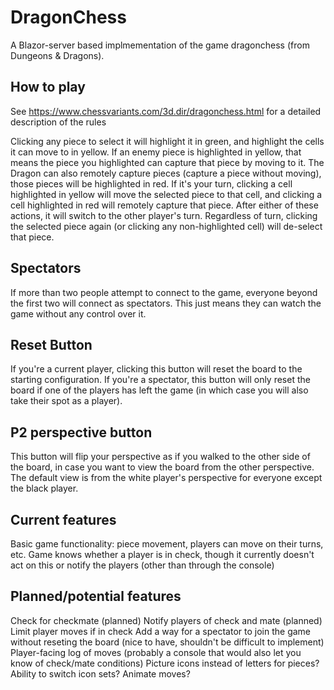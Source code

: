 # DragonChess
A Blazor-server based implmementation of the game dragonchess (from Dungeons & Dragons).

## How to play
See https://www.chessvariants.com/3d.dir/dragonchess.html for a detailed description of the rules

Clicking any piece to select it will highlight it in green, and highlight the cells it can move to in yellow. If an enemy piece is highlighted in yellow, that means the piece you highlighted can capture that piece by moving to it. The Dragon can also remotely capture pieces (capture a piece without moving), those pieces will be highlighted in red.
If it's your turn, clicking a cell highlighted in yellow will move the selected piece to that cell, and clicking a cell highlighted in red will remotely capture that piece. After either of these actions, it will switch to the other player's turn.
Regardless of turn, clicking the selected piece again (or clicking any non-highlighted cell) will de-select that piece.

## Spectators
If more than two people attempt to connect to the game, everyone beyond the first two will connect as spectators. This just means they can watch the game without any control over it.

## Reset Button
If you're a current player, clicking this button will reset the board to the starting configuration. If you're a spectator, this button will only reset the board if one of the players has left the game (in which case you will also take their spot as a player).

## P2 perspective button
This button will flip your perspective as if you walked to the other side of the board, in case you want to view the board from the other perspective. The default view is from the white player's perspective for everyone except the black player.

## Current features
Basic game functionality: piece movement, players can move on their turns, etc.
Game knows whether a player is in check, though it currently doesn't act on this or notify the players (other than through the console)

## Planned/potential features
Check for checkmate (planned)
Notify players of check and mate (planned)
Limit player moves if in check
Add a way for a spectator to join the game without reseting the board (nice to have, shouldn't be difficult to implement)
Player-facing log of moves (probably a console that would also let you know of check/mate conditions)
Picture icons instead of letters for pieces?
Ability to switch icon sets?
Animate moves?
